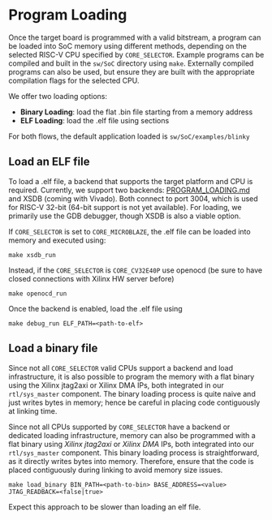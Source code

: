 # Program Loading

Once the target board is programmed with a valid bitstream, a program can be loaded into SoC memory using different methods, depending on the selected RISC-V CPU specified by `CORE_SELECTOR`. Example programs can be compiled and built in the `sw/SoC` directory using `make`. Externally compiled programs can also be used, but ensure they are built with the appropriate compilation flags for the selected CPU.

We offer two loading options:
- **Binary Loading**: load the flat .bin file starting from a memory address
- **ELF Loading**: load the .elf file using sections

For both flows, the default application loaded is `sw/SoC/examples/blinky`

## Load an ELF file

To load a .elf file, a backend that supports the target platform and CPU is required. Currently, we support two backends:
[PROGRAM_LOADING.md](OpenOCD) and XSDB (coming with Vivado). Both connect to port 3004, which is used for RISC-V 32-bit (64-bit support is not yet available).
For loading, we primarily use the GDB debugger, though XSDB is also a viable option.

If `CORE_SELECTOR` is set to `CORE_MICROBLAZE`, the .elf file can be loaded into memory and executed using:
```
make xsdb_run
```
Instead, if the `CORE_SELECTOR` is `CORE_CV32E40P` use openocd (be sure to have closed connections with Xilinx HW server before)
```
make openocd_run
```
Once the backend is enabled, load the .elf file using
```
make debug_run ELF_PATH=<path-to-elf>
```

## Load a binary file

Since not all `CORE_SELECTOR` valid CPUs support a backend and load infrastructure, it is also possible to program
the memory with a flat binary using the Xilinx jtag2axi or Xilinx DMA IPs, both integrated in our `rtl/sys_master` component. 
The binary loading process is quite naive and just writes bytes in memory; hence be careful in placing code contiguously at linking time.

Since not all CPUs supported by `CORE_SELECTOR` have a backend or dedicated loading infrastructure, memory can also be programmed with a flat binary using _Xilinx jtag2axi_ or _Xilinx DMA_ IPs, both integrated into our `rtl/sys_master` component. This binary loading process is straightforward, as it directly writes bytes into memory. Therefore, ensure that the code is placed contiguously during linking to avoid memory size issues.
```
make load_binary BIN_PATH=<path-to-bin> BASE_ADDRESS=<value> JTAG_READBACK=<false|true>
```
Expect this approach to be slower than loading an elf file.

